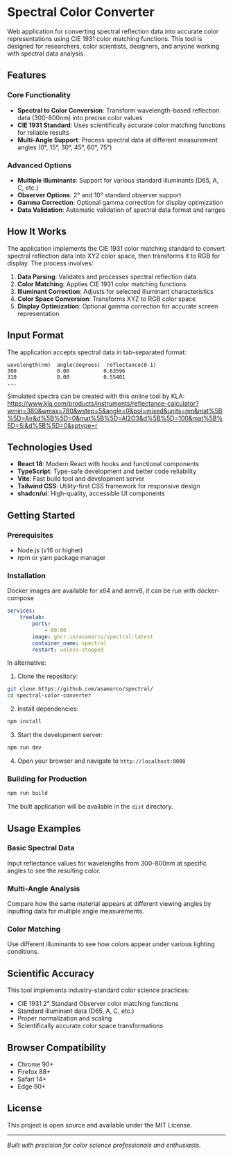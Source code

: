 # Spectral Color Converter

Web application for converting spectral reflection data into accurate color representations using CIE 1931 color matching functions. This tool is designed for researchers, color scientists, designers, and anyone working with spectral data analysis.

## Features

### Core Functionality
- **Spectral to Color Conversion**: Transform wavelength-based reflection data (300-800nm) into precise color values
- **CIE 1931 Standard**: Uses scientifically accurate color matching functions for reliable results
- **Multi-Angle Support**: Process spectral data at different measurement angles (0°, 15°, 30°, 45°, 60°, 75°)


### Advanced Options
- **Multiple Illuminants**: Support for various standard illuminants (D65, A, C, etc.)
- **Observer Options**: 2° and 10° standard observer support
- **Gamma Correction**: Optional gamma correction for display optimization
- **Data Validation**: Automatic validation of spectral data format and ranges

## How It Works

The application implements the CIE 1931 color matching standard to convert spectral reflection data into XYZ color space, then transforms it to RGB for display. The process involves:

1. **Data Parsing**: Validates and processes spectral reflection data
2. **Color Matching**: Applies CIE 1931 color matching functions
3. **Illuminant Correction**: Adjusts for selected illuminant characteristics
4. **Color Space Conversion**: Transforms XYZ to RGB color space
5. **Display Optimization**: Optional gamma correction for accurate screen representation

## Input Format

The application accepts spectral data in tab-separated format:
```
wavelength(nm)  angle(degrees)  reflectance(0-1)
300             0.00           0.63596
310             0.00           0.55401
...
```
Simulated spectra can be created with this online tool by KLA:
https://www.kla.com/products/instruments/reflectance-calculator?wmin=380&wmax=780&wstep=5&angle=0&pol=mixed&units=nm&mat%5B%5D=Air&d%5B%5D=0&mat%5B%5D=Al2O3&d%5B%5D=100&mat%5B%5D=Si&d%5B%5D=0&sptype=r

## Technologies Used

- **React 18**: Modern React with hooks and functional components
- **TypeScript**: Type-safe development and better code reliability
- **Vite**: Fast build tool and development server
- **Tailwind CSS**: Utility-first CSS framework for responsive design
- **shadcn/ui**: High-quality, accessible UI components

## Getting Started

### Prerequisites
- Node.js (v16 or higher)
- npm or yarn package manager

### Installation

Docker images are available for x64 and armv8, it can be run with docker-compose

```yml
services:
    treelab:
        ports:
            - 80:80
        image: ghcr.io/asamarco/spectral:latest 
        container_name: spectral
        restart: unless-stopped
```

In alternative:

1. Clone the repository:
```bash
git clone https://github.com/asamarco/spectral/
cd spectral-color-converter
```

2. Install dependencies:
```bash
npm install
```

3. Start the development server:
```bash
npm run dev
```

4. Open your browser and navigate to `http://localhost:8080`

### Building for Production

```bash
npm run build
```

The built application will be available in the `dist` directory.

## Usage Examples

### Basic Spectral Data
Input reflectance values for wavelengths from 300-800nm at specific angles to see the resulting color.

### Multi-Angle Analysis
Compare how the same material appears at different viewing angles by inputting data for multiple angle measurements.

### Color Matching
Use different illuminants to see how colors appear under various lighting conditions.

## Scientific Accuracy

This tool implements industry-standard color science practices:
- CIE 1931 2° Standard Observer color matching functions
- Standard illuminant data (D65, A, C, etc.)
- Proper normalization and scaling
- Scientifically accurate color space transformations

## Browser Compatibility

- Chrome 90+
- Firefox 88+
- Safari 14+
- Edge 90+

## License

This project is open source and available under the MIT License.

---

*Built with precision for color science professionals and enthusiasts.*
